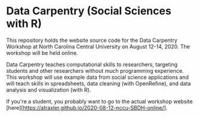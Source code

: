 # Data Carpentry (Social Sciences with R)

This repository holds the website source code for the Data Carpentry Workshop at 
North Carolina Central University on August 12-14, 2020. The workshop will be 
held online. 

Data Carpentry teaches computational skills to researchers, targeting students
and other researchers without much programming experience. This workshop will 
use example data from social science applications and will teach skills in 
spreadsheets, data cleaning (with OpenRefine), and data analysis and 
visualization (with R). 

If you're a student, you probably want to go to the actual workshop website 
[here][https://atraxler.github.io/2020-08-12-nccu-SBDH-online/]. 

